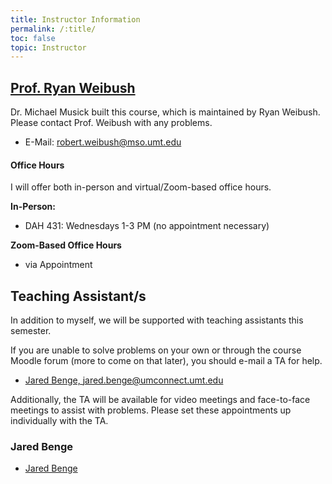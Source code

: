 ```yaml
---
title: Instructor Information
permalink: /:title/
toc: false
topic: Instructor
---
```


<!-- # Instructors -->

## [Prof. Ryan Weibush](https://svma.umt.edu/staff_members/ryan-weibush/)

Dr. Michael Musick built this course, which is maintained by Ryan Weibush. Please contact Prof. Weibush with any problems.

- E-Mail: [robert.weibush@mso.umt.edu](mailto:robert.weibush@mso.umt.edu?subject=245%20Question)




<!-- - [Teaching Website](https://michaelmusick.github.io/teaching) -->



#### Office Hours

I will offer both in-person and virtual/Zoom-based office hours.

**In-Person:**

- DAH 431: Wednesdays 1-3 PM (no appointment necessary)

**Zoom-Based Office Hours**

- via Appointment




## Teaching Assistant/s

In addition to myself, we will be supported with teaching assistants this semester.

If you are unable to solve problems on your own or through the course Moodle forum (more to come on that later), you should e-mail a TA for help.

- [Jared Benge, jared.benge@umconnect.umt.edu](mailto:jared.benge@umconnect.umt.edu?subject=245%20Question)


Additionally, the TA will be available for video meetings and face-to-face meetings to assist with problems. Please set these appointments up individually with the TA.

### Jared Benge

- [Jared Benge](mailto:jared.benge@umconnect.umt.edu?subject=MART245%20Question)
